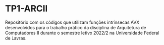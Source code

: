 # TP1-ARCII
Repositório com os códigos que utilizam funções intrínsecas AVX desenvolvidos para o trabalho prático da disciplina de Arquitetura de Computadores II durante o semestre letivo 2022/2 na Universidade Federal de Lavras.
